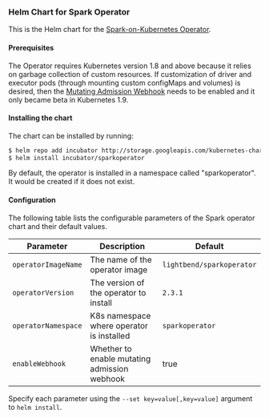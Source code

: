 ### Helm Chart for Spark Operator

This is the Helm chart for the [Spark-on-Kubernetes Operator](https://github.com/GoogleCloudPlatform/spark-on-k8s-operator).

#### Prerequisites

The Operator requires Kubernetes version 1.8 and above because it relies on garbage collection of custom resources. If customization of driver and executor pods (through mounting custom configMaps and volumes) is desired, then the [Mutating Admission Webhook](https://github.com/GoogleCloudPlatform/spark-on-k8s-operator/blob/master/docs/quick-start-guide.md#using-the-mutating-admission-webhook) needs to be enabled and it only became beta in Kubernetes 1.9.

#### Installing the chart

The chart can be installed by running:

```bash
$ helm repo add incubator http://storage.googleapis.com/kubernetes-charts-incubator
$ helm install incubator/sparkoperator
```

By default, the operator is installed in a namespace called "sparkoperator". It would be created if it does not exist.

#### Configuration

The following table lists the configurable parameters of the Spark operator chart and their default values.

| Parameter           | Description                                  | Default                   |
| ------------------- | -------------------------------------------- | ------------------------- |
| `operatorImageName` | The name of the operator image               | `lightbend/sparkoperator` |
| `operatorVersion`   | The version of the operator to install       | `2.3.1`                   |
| `operatorNamespace` | K8s namespace where operator is installed    | `sparkoperator`           |
| `enableWebhook`     | Whether to enable mutating admission webhook | true                      |

Specify each parameter using the `--set key=value[,key=value]` argument to `helm install`.

